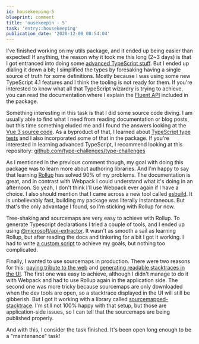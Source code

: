 ```yaml
---
id: housekeeping-5
blueprint: comment
title: 'ousekeepin - 5'
task: 'entry::housekeeping'
publication_date: '2020-12-08 08:54:04'
---
```


I've finished working on my utils package, and it ended up being easier than expected! If anything, the reason why it took me this long (2\~3 days) is that I got entranced into doing some [advanced TypeScript stuff](https://github.com/NoelDeMartin/utils/commit/b4215f958ef5b2aa71d16cd686b461287f1d707e#diff-70456a8802c1b74bb7e222f166e4b599a222635cd9fbacc7d69a193ee017a698). But I ended up dialing it down a bit; I simplified the types by foresaking having a single source of truth for some definitions. Mostly because I was using some new TypeScript 4.1 features and I think the tooling is not ready for them. If you're interested to know what all that TypeScript wizardry is trying to achieve, you can read the documentation where I explain the [Fluent API](https://github.com/NoelDeMartin/utils#fluent-api) included in the package.

Something interesting in this task is that I did some source code diving. I am usually able to find what I need from reading documentation or blog posts, but this time something eluded me and I found the answers looking at the [Vue 3 source code](https://github.com/vuejs/vue-next). As a byproduct of that, I learned about [TypeScript type tests](https://github.com/vuejs/vue-next/tree/master/test-dts) and I also incorporated some of that in the package. If you're interested in learning advanced TypeScript, I recommend looking at this repository: [github.com/type-challenges/type-challenges](https://github.com/type-challenges/type-challenges)

As I mentioned in the previous comment though, my goal with doing this package was to learn more about authoring libraries. And I'm happy to say that learning [Rollup](https://www.rollupjs.org) has solved 90% of my problems. The documentation is great, and in contrast with Webpack I could understand what it's doing in an afternoon. So yeah, I don't think I'll use Webpack ever again if I have a choice. I also should mention that I came across a new tool called [esbuild](https://esbuild.github.io/). It is unbelievably fast, building my package was literally instantaneous. But that's the only advantage I found, so I'm sticking with Rollup for now.

Tree-shaking and sourcemaps are very easy to achieve with Rollup. To generate Typescript declarations I tried a couple of tools, and I ended up using [@microsoft/api-extractor](https://api-extractor.com/). It wasn't as smooth a sail as learning Rollup, but after reading the docs and tinkering for a bit I got it working. I had to write [a custom script](https://github.com/NoelDeMartin/utils/blob/main/scripts/build-types.js) to achieve my goals, but nothing too complicated.

Finally, I wanted to use sourcemaps in production. There were two reasons for this: [paying tribute to the web](https://m.signalvnoise.com/paying-tribute-to-the-web-with-view-source/) and <a href="#comment-4">generating readable stacktraces in the UI</a>. The first one was easy to achieve, although I didn't manage to do it with Webpack and had to use Rollup again in the application side. The second one was more tricky because sourcemaps are only downloaded when the dev tools are open, so a stacktrace displayed in the UI will still be gibberish. But I got it working with a library called [sourcemapped-stacktrace](https://github.com/novocaine/sourcemapped-stacktrace). I'm still not 100% happy with that setup, but those are application-side issues, so I can tell that the sourcemaps are being published properly.

And with this, I consider the task finished. It's been open long enough to be a "maintenance" task!
